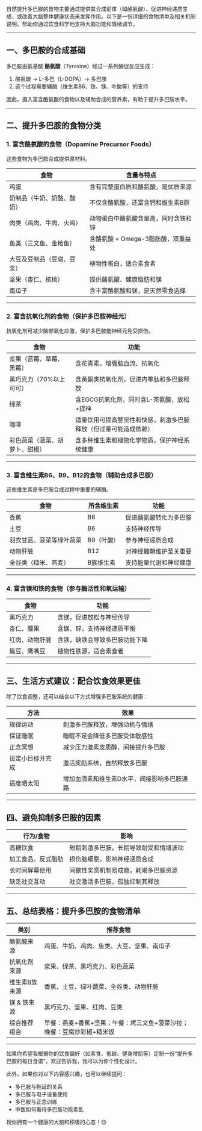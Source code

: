 自然提升多巴胺的食物主要通过提供其合成前体（如酪氨酸）、促进神经递质生成、或改善大脑整体健康状态来发挥作用。以下是一份详细的食物清单及相关机制说明，帮助你通过饮食科学地支持大脑功能和情绪调节。

---

## 一、多巴胺的合成基础

多巴胺由氨基酸 **酪氨酸**（Tyrosine）经过一系列酶促反应生成：

1. 酪氨酸 → L-多巴（L-DOPA）→ 多巴胺  
2. 这个过程需要辅酶（维生素B6、铁、镁、叶酸等）的支持

因此，摄入富含酪氨酸的食物以及辅助合成的营养素，有助于提升多巴胺水平。

---

## 二、提升多巴胺的食物分类

### 1. 富含酪氨酸的食物（Dopamine Precursor Foods）

这些食物为多巴胺合成提供原材料。

| 食物 | 含量与特点 |
|------|-------------|
| 鸡蛋 | 含有完整蛋白质和酪氨酸，是优质来源 |
| 奶制品（牛奶、奶酪、酸奶） | 不仅含酪氨酸，还富含钙和维生素B群 |
| 肉类（鸡肉、牛肉、火鸡） | 动物蛋白中酪氨酸含量高，同时含铁和锌 |
| 鱼类（三文鱼、金枪鱼） | 含酪氨酸 + Omega-3脂肪酸，双重益处 |
| 大豆及豆制品（豆腐、豆浆） | 植物性蛋白，适合素食者 |
| 坚果（杏仁、核桃） | 提供酪氨酸、健康脂肪和镁 |
| 南瓜子 | 含丰富酪氨酸和镁，是天然零食选择 |

---

### 2. 富含抗氧化剂的食物（保护多巴胺神经元）

抗氧化剂可减少脑部氧化应激，保护多巴胺能神经元免受损伤。

| 食物 | 功能 |
|------|------|
| 浆果（蓝莓、草莓、黑莓） | 含花青素，增强脑血流、抗氧化 |
| 黑巧克力（70%以上可可） | 含黄酮类抗氧化剂，促进内啡肽和多巴胺释放 |
| 绿茶 | 含EGCG抗氧化剂，同时含L-茶氨酸，放松+提神 |
| 咖啡 | 适量饮用可提高警觉性和快感，刺激多巴胺释放（但过量可能造成依赖） |
| 彩色蔬菜（菠菜、胡萝卜、甜椒） | 含多种维生素和植物化学物质，保护神经系统健康 |

---

### 3. 富含维生素B6、B9、B12的食物（辅助合成多巴胺）

这些维生素是多巴胺合成过程中重要的辅酶。

| 食物 | 所含维生素 | 功能 |
|------|-------------|--------|
| 香蕉 | B6 | 促进酪氨酸转化为多巴胺 |
| 土豆 | B6 | 支持神经传导 |
| 羽衣甘蓝、菠菜等绿叶蔬菜 | B9（叶酸） | 参与神经递质合成 |
| 动物肝脏 | B12 | 对神经髓鞘维护至关重要 |
| 全谷类（糙米、燕麦） | B族维生素 | 支持能量代谢和神经健康 |

---

### 4. 富含镁和铁的食物（参与酶活性和氧运输）

| 食物 | 功能 |
|------|------|
| 黑巧克力 | 含镁，促进放松与神经传导 |
| 杏仁、腰果 | 含镁、锌，支持神经递质平衡 |
| 红肉、动物肝脏 | 含铁，缺铁会导致多巴胺功能下降 |
| 扁豆、鹰嘴豆 | 植物性铁源，适合素食者 |

---

## 三、生活方式建议：配合饮食效果更佳

除了饮食调整，还可以结合以下方式增强多巴胺系统的健康：

| 方法 | 效果 |
|------|------|
| 规律运动 | 刺激多巴胺释放，增强动机与情绪 |
| 保证睡眠 | 睡眠不足会降低多巴胺受体敏感性 |
| 正念冥想 | 减少压力激素皮质醇，间接提升多巴胺 |
| 设定小目标并完成 | 激活奖励系统，自然释放多巴胺 |
| 适度晒太阳 | 增加血清素和维生素D水平，间接影响多巴胺通路 |

---

## 四、避免抑制多巴胺的因素

| 行为/食物 | 影响 |
|-----------|------|
| 高糖饮食 | 短期刺激多巴胺，长期导致耐受和情绪波动 |
| 加工食品、反式脂肪 | 损伤脑细胞，影响神经递质合成 |
| 长时间屏幕使用 | 间歇性奖赏机制易成瘾，耗竭多巴胺资源 |
| 缺乏社交互动 | 社交激活多巴胺，孤独抑制其释放 |

---

## 五、总结表格：提升多巴胺的食物清单

| 类别 | 推荐食物 |
|------|----------|
| 酪氨酸来源 | 鸡蛋、牛奶、鸡肉、鱼类、大豆、坚果、南瓜子 |
| 抗氧化剂来源 | 浆果、绿茶、黑巧克力、彩色蔬菜 |
| 维生素B族来源 | 香蕉、土豆、绿叶蔬菜、全谷类、动物肝脏 |
| 镁 & 铁来源 | 黑巧克力、坚果、红肉、豆类 |
| 综合推荐组合 | 早餐：燕麦+香蕉+坚果；午餐：烤三文鱼+菠菜沙拉；晚餐：豆腐炒彩椒+糙米饭 |

---

如果你希望我根据你的饮食偏好（如素食、低碳、健身增肌等）定制一份“提升多巴胺的每日食谱”，欢迎告诉我，我可以为你个性化设计。

此外，如果你对以下内容感兴趣，也可以继续提问：

- 多巴胺与拖延的关系
- 多巴胺与电子设备使用
- 多巴胺与正念训练
- 中医如何看待多巴胺功能紊乱

祝你拥有一个健康的大脑和积极的心态！😊